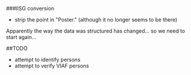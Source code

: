 ###IISG conversion

* strip the point in "Poster." (although it no longer seems to be there)

Apparently the way the data was structured has changed... so we need to start again...


##TODO
* attempt to identify persons
* attempt to verify VIAF persons 


